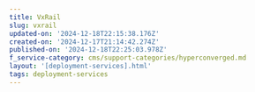 ```yaml
---
title: VxRail
slug: vxrail
updated-on: '2024-12-18T22:15:38.176Z'
created-on: '2024-12-17T21:14:42.274Z'
published-on: '2024-12-18T22:25:03.978Z'
f_service-category: cms/support-categories/hyperconverged.md
layout: '[deployment-services].html'
tags: deployment-services
---
```



